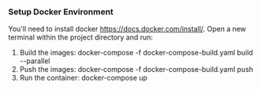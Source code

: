 ### Setup Docker Environment
You'll need to install docker https://docs.docker.com/install/. Open a new terminal within the project directory and run:

1. Build the images: docker-compose -f docker-compose-build.yaml build --parallel
2. Push the images: docker-compose -f docker-compose-build.yaml push
3. Run the container: docker-compose up